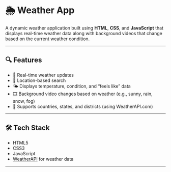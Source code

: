 # 🌦️ Weather App

A dynamic weather application built using **HTML**, **CSS**, and **JavaScript** that displays real-time weather data along with background videos that change based on the current weather condition.

---

## 🔍 Features

- 🔄 Real-time weather updates
- 📍 Location-based search
- 🌤️ Displays temperature, condition, and “feels like” data
- 🎞️ Background video changes based on weather (e.g., sunny, rain, snow, fog)
- 🔎 Supports countries, states, and districts (using WeatherAPI.com)

---



## 🛠️ Tech Stack

- HTML5
- CSS3
- JavaScript 
- [WeatherAPI](https://www.weatherapi.com/) for weather data

---


